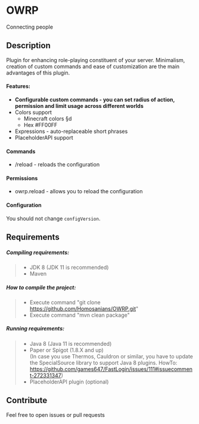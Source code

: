 # OWRP

Connecting people

## Description

Plugin for enhancing role-playing constituent of your server. Minimalism, creation of custom commands and ease of customization are the main advantages of this plugin.

#### Features:
<ul>
  <li><strong>Configurable custom commands - you can set radius of action, permission and limit usage across different worlds</strong></li>
  <li>Colors support
    <ul>
      <li>Minecraft colors §d</li>
      <li>Hex #FF00FF</li>
    </ul></li>
  <li>Expressions - auto-replaceable short phrases</li>
  <li>PlaceholderAPI support</li>
</ul>

#### Commands
- /reload - reloads the configuration

#### Permissions
- owrp.reload - allows you to reload the configuration

#### Configuration
You should not change `configVersion`.

## Requirements

##### Compiling requirements:
>- JDK 8 (JDK 11 is recommended)
>- Maven

##### How to compile the project:
>- Execute command "git clone https://github.com/Homosanians/OWRP.git"
>- Execute command "mvn clean package"

##### Running requirements:
>- Java 8 (Java 11 is recommended)
>- Paper or Spigot (1.8.X and up)<br>
   (In case you use Thermos, Cauldron or similar, you have to update the SpecialSource library to support Java 8 plugins.
   HowTo: https://github.com/games647/FastLogin/issues/111#issuecomment-272331347)
>- PlaceholderAPI plugin (optional)

## Contribute

Feel free to open issues or pull requests
